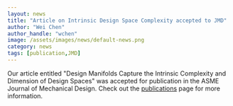 ```yaml
---
layout: news
title: "Article on Intrinsic Design Space Complexity accepted to JMD"
author: "Wei Chen"
author_handle: "wchen"
image: /assets/images/news/default-news.png
category: news
tags: [publication,JMD]
---
```


Our article entitled "Design Manifolds Capture the Intrinsic Complexity and Dimension of Design Spaces" was accepted for publication in the ASME Journal of Mechanical Design. Check out the [publications](/publications.html) page for more information.
